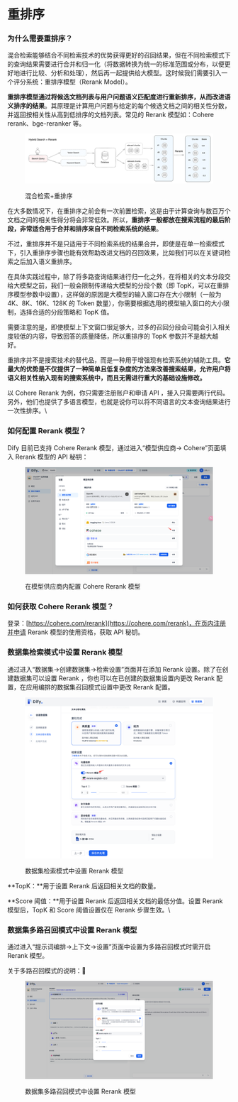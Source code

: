 # 重排序

### 为什么需要重排序？

混合检索能够结合不同检索技术的优势获得更好的召回结果，但在不同检索模式下的查询结果需要进行合并和归一化（将数据转换为统一的标准范围或分布，以便更好地进行比较、分析和处理），然后再一起提供给大模型。这时候我们需要引入一个评分系统：重排序模型（Rerank Model）。

**重排序模型通过将候选文档列表与用户问题语义匹配度进行重新排序，从而改进语义排序的结果**。其原理是计算用户问题与给定的每个候选文档之间的相关性分数，并返回按相关性从高到低排序的文档列表。常见的 Rerank 模型如：Cohere rerank、bge-reranker 等。

<figure><img src="../../../.gitbook/assets/image (128).png" alt=""><figcaption><p>混合检索+重排序</p></figcaption></figure>

在大多数情况下，在重排序之前会有一次前置检索，这是由于计算查询与数百万个文档之间的相关性得分将会非常低效。所以，**重排序一般都放在搜索流程的最后阶段，非常适合用于合并和排序来自不同检索系统的结果**。

不过，重排序并不是只适用于不同检索系统的结果合并，即使是在单一检索模式下，引入重排序步骤也能有效帮助改进文档的召回效果，比如我们可以在关键词检索之后加入语义重排序。

在具体实践过程中，除了将多路查询结果进行归一化之外，在将相关的文本分段交给大模型之前，我们一般会限制传递给大模型的分段个数（即 TopK，可以在重排序模型参数中设置），这样做的原因是大模型的输入窗口存在大小限制（一般为 4K、8K、16K、128K 的 Token 数量），你需要根据选用的模型输入窗口的大小限制，选择合适的分段策略和 TopK 值。

需要注意的是，即使模型上下文窗口很足够大，过多的召回分段会可能会引入相关度较低的内容，导致回答的质量降低，所以重排序的 TopK 参数并不是越大越好。

重排序并不是搜索技术的替代品，而是一种用于增强现有检索系统的辅助工具。**它最大的优势是不仅提供了一种简单且低复杂度的方法来改善搜索结果，允许用户将语义相关性纳入现有的搜索系统中，而且无需进行重大的基础设施修改。**

以 Cohere Rerank 为例，你只需要注册账户和申请 API ，接入只需要两行代码。另外，他们也提供了多语言模型，也就是说你可以将不同语言的文本查询结果进行一次性排序。\\

### 如何配置 Rerank 模型？

Dify 目前已支持 Cohere Rerank 模型，通过进入“模型供应商-> Cohere”页面填入 Rerank 模型的 API 秘钥：

<figure><img src="../../../.gitbook/assets/image (112).png" alt=""><figcaption><p>在模型供应商内配置 Cohere Rerank 模型</p></figcaption></figure>

###

### 如何获取 Cohere Rerank 模型？

登录：[https://cohere.com/rerank](https://cohere.com/rerank)，在页内注册并申请 Rerank 模型的使用资格，获取 API 秘钥。

###

### 数据集检索模式中设置 Rerank 模型

通过进入“数据集->创建数据集->检索设置”页面并在添加 Rerank 设置。除了在创建数据集可以设置 Rerank ，你也可以在已创建的数据集设置内更改 Rerank 配置，在应用编排的数据集召回模式设置中更改 Rerank 配置。

<figure><img src="../../../.gitbook/assets/image (1) (1) (1) (1) (1) (1) (1) (1) (1) (1) (1) (1) (1) (1) (1).png" alt="" width="563"><figcaption><p>数据集检索模式中设置 Rerank 模型</p></figcaption></figure>

\*\*TopK：\*\*用于设置 Rerank 后返回相关文档的数量。

\*\*Score 阈值：\*\*用于设置 Rerank 后返回相关文档的最低分值。设置 Rerank 模型后，TopK 和 Score 阈值设置仅在 Rerank 步骤生效。\\

### 数据集多路召回模式中设置 Rerank 模型

通过进入“提示词编排->上下文->设置”页面中设置为多路召回模式时需开启 Rerank 模型。

关于多路召回模式的说明：🔗

<figure><img src="../../../.gitbook/assets/image (1) (1) (1) (1) (1) (1) (1) (1) (1) (1) (1) (1) (1) (1) (1) (1).png" alt=""><figcaption><p>数据集多路召回模式中设置 Rerank 模型</p></figcaption></figure>
